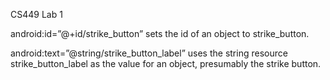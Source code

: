 CS449 Lab 1

android:id=”@+id/strike_button” sets the id of an object to strike_button.

android:text=”@string/strike_button_label” uses the string resource strike_button_label as the value for an object, presumably the strike button.
